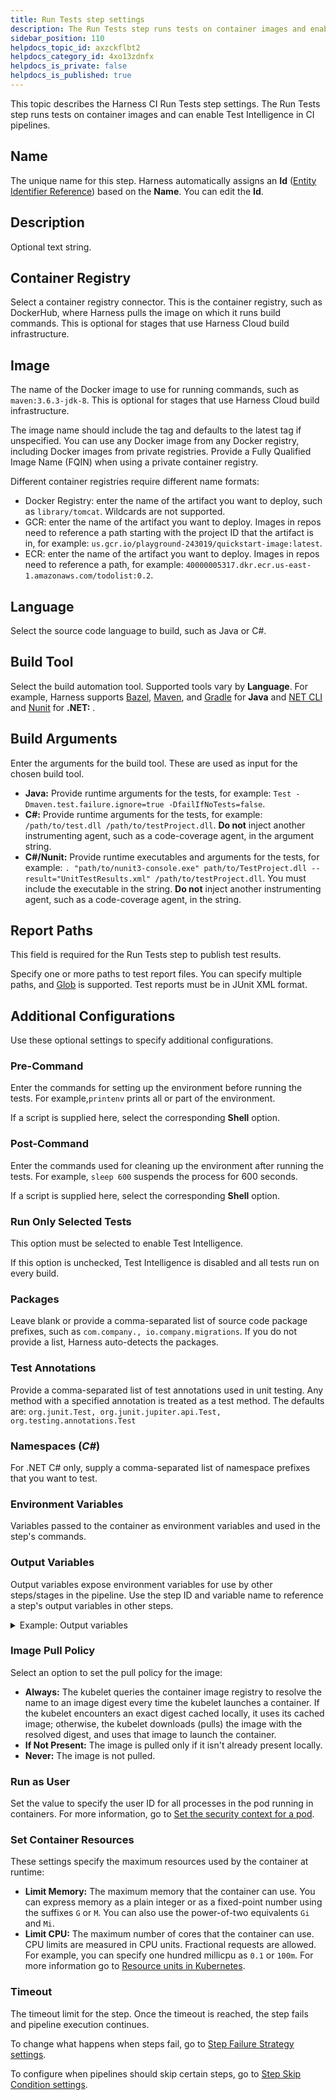 ```yaml
---
title: Run Tests step settings
description: The Run Tests step runs tests on container images and enables Test Intelligence.
sidebar_position: 110
helpdocs_topic_id: axzckflbt2
helpdocs_category_id: 4xo13zdnfx
helpdocs_is_private: false
helpdocs_is_published: true
---
```


This topic describes the Harness CI Run Tests step settings. The Run Tests step runs tests on container images and can enable Test Intelligence in CI pipelines.

## Name

The unique name for this step. Harness automatically assigns an **Id** ([Entity Identifier Reference](../../platform/20_References/entity-identifier-reference.md)) based on the **Name**. You can edit the **Id**.

## Description

Optional text string.

## Container Registry

Select a container registry connector. This is the container registry, such as DockerHub, where Harness pulls the image on which it runs build commands. This is optional for stages that use Harness Cloud build infrastructure.

## Image

The name of the Docker image to use for running commands, such as `maven:3.6.3-jdk-8`. This is optional for stages that use Harness Cloud build infrastructure.

The image name should include the tag and defaults to the latest tag if unspecified. You can use any Docker image from any Docker registry, including Docker images from private registries. Provide a Fully Qualified Image Name (FQIN) when using a private container registry.

Different container registries require different name formats:

* Docker Registry: enter the name of the artifact you want to deploy, such as `library/tomcat`. Wildcards are not supported.
* GCR: enter the name of the artifact you want to deploy. Images in repos need to reference a path starting with the project ID that the artifact is in, for example: `us.gcr.io/playground-243019/quickstart-image:latest`.
* ECR: enter the name of the artifact you want to deploy. Images in repos need to reference a path, for example: `40000005317.dkr.ecr.us-east-1.amazonaws.com/todolist:0.2`.

## Language

Select the source code language to build, such as Java or C#.

## Build Tool

Select the build automation tool. Supported tools vary by **Language**. For example, Harness supports [Bazel](https://bazel.build/), [Maven](https://maven.apache.org/), and [Gradle](https://gradle.org/) for **Java** and [NET CLI](https://docs.microsoft.com/en-us/dotnet/core/tools/) and [Nunit](https://nunit.org/) for **.NET:** .

## Build Arguments

Enter the arguments for the build tool. These are used as input for the chosen build tool.

* **Java:** Provide runtime arguments for the tests, for example: `Test -Dmaven.test.failure.ignore=true -DfailIfNoTests=false`.
* **C#:** Provide runtime arguments for the tests, for example: `/path/to/test.dll /path/to/testProject.dll`. **Do not** inject another instrumenting agent, such as a code-coverage agent, in the argument string.
* **C#/Nunit:** Provide runtime executables and arguments for the tests, for example: `. "path/to/nunit3-console.exe" path/to/TestProject.dll --result="UnitTestResults.xml" /path/to/testProject.dll`. You must include the executable in the string. **Do not** inject another instrumenting agent, such as a code-coverage agent, in the string.

## Report Paths

This field is required for the Run Tests step to publish test results.

Specify one or more paths to test report files. You can specify multiple paths, and [Glob](https://en.wikipedia.org/wiki/Glob_(programming)) is supported. Test reports must be in JUnit XML format.

## Additional Configurations

Use these optional settings to specify additional configurations.

### Pre-Command

Enter the commands for setting up the environment before running the tests. For example,`printenv` prints all or part of the environment.

If a script is supplied here, select the corresponding **Shell** option.

### Post-Command

Enter the commands used for cleaning up the environment after running the tests. For example, `sleep 600` suspends the process for 600 seconds.

If a script is supplied here, select the corresponding **Shell** option.

### Run Only Selected Tests

This option must be selected to enable Test Intelligence.

If this option is unchecked, Test Intelligence is disabled and all tests run on every build.

### Packages

Leave blank or provide a comma-separated list of source code package prefixes, such as `com.company., io.company.migrations`. If you do not provide a list, Harness auto-detects the packages.

### Test Annotations

Provide a comma-separated list of test annotations used in unit testing. Any method with a specified annotation is treated as a test method. The defaults are: `org.junit.Test, org.junit.jupiter.api.Test, org.testing.annotations.Test`

### Namespaces (*C#*)

For .NET C# only, supply a comma-separated list of namespace prefixes that you want to test.

### Environment Variables

Variables passed to the container as environment variables and used in the step's commands.

### Output Variables

Output variables expose environment variables for use by other steps/stages in the pipeline. Use the step ID and variable name to reference a step's output variables in other steps.

<details>
<summary>Example: Output variables</summary>

Assume there is a pipeline that has a step called `Step1` with the **Id** `S1`.

The **Command** for `Step1` contains the following expression to export a variable: `export myVar=varValue`

To use this exported variable in another step in the pipeline, the varible must be declared in `Step1`'s **Output Variables**.

![](./static/configure-run-tests-step-settings-513.png)

Later in the same pipeline, the **Command** for a Run step includes the following expression to reference the output variable from the `S1` step: `echo <+S1.output.outputVariables.myVar>`

![Referencing the S1 output variable](./static/configure-run-tests-step-settings-514.png)

Use the following syntax to reference output variables between steps in the same stage: `<+[stepID].output.outputVariables.[varName]>`

Use the following syntax to reference output variables between steps in different stages: `<+stages.[stageID].execution.steps.[stepID].output.outputVariables.[varName]>`

</details>

### Image Pull Policy

Select an option to set the pull policy for the image:

* **Always:** The kubelet queries the container image registry to resolve the name to an image digest every time the kubelet launches a container. If the kubelet encounters an exact digest cached locally, it uses its cached image; otherwise, the kubelet downloads (pulls) the image with the resolved digest, and uses that image to launch the container.
* **If Not Present:** The image is pulled only if it isn't already present locally.
* **Never:** The image is not pulled.

### Run as User

Set the value to specify the user ID for all processes in the pod running in containers. For more information, go to [Set the security context for a pod](https://kubernetes.io/docs/tasks/configure-pod-container/security-context/#set-the-security-context-for-a-pod).

### Set Container Resources

These settings specify the maximum resources used by the container at runtime:

* **Limit Memory:** The maximum memory that the container can use. You can express memory as a plain integer or as a fixed-point number using the suffixes `G` or `M`. You can also use the power-of-two equivalents `Gi` and `Mi`.
* **Limit CPU:** The maximum number of cores that the container can use. CPU limits are measured in CPU units. Fractional requests are allowed. For example, you can specify one hundred millicpu as `0.1` or `100m`. For more information go to [Resource units in Kubernetes](https://kubernetes.io/docs/concepts/configuration/manage-resources-containers/#resource-units-in-kubernetes).

### Timeout

The timeout limit for the step. Once the timeout is reached, the step fails and pipeline execution continues.

To change what happens when steps fail, go to [Step Failure Strategy settings](../../platform/8_Pipelines/w_pipeline-steps-reference/step-failure-strategy-settings.md).

To configure when pipelines should skip certain steps, go to [Step Skip Condition settings](../../platform/8_Pipelines/w_pipeline-steps-reference/step-skip-condition-settings.md).
